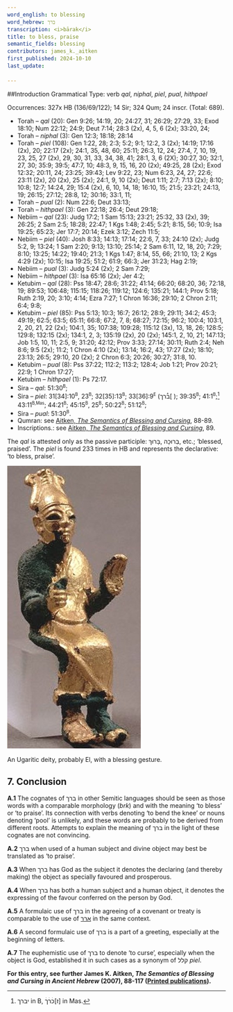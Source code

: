 ```yaml
---
word_english: to blessing   
word_hebrew: ברך   
transcription: <i>bārak</i>   
title: to bless, praise   
semantic_fields: blessing   
contributors: james_k._aitken  
first_published: 2024-10-10     
last_update: 

---
```



##Introduction
Grammatical Type: verb <i>qal</i>, <i>niphal</i>, <i>piel</i>, <i>pual</i>, <i>hithpael</i>

Occurrences: 327x HB (136/69/122); 14 Sir; 324 Qum; 24 inscr. (Total: 689).

* Torah – <i>qal</i> (20):
Gen 9:26; 14:19, 20; 24:27, 31; 26:29; 27:29, 33; Exod 18:10; Num 22:12; 24:9; Deut 7:14; 28:3 (2x), 4, 5, 6 (2x); 33:20, 24;
* Torah – <i>niphal</i> (3):
Gen 12:3; 18:18; 28:14
* Torah – <i>piel</i> (108):
Gen 1:22, 28; 2:3; 5:2; 9:1; 12:2, 3 (2x); 14:19; 17:16 (2x), 20; 22:17 (2x); 24:1, 35, 48, 60; 25:11; 26:3, 12, 24; 27:4, 7, 10, 19, 23, 25, 27 (2x), 29, 30, 31, 33, 34, 38, 41; 28:1, 3, 6 (2X); 30:27, 30; 32:1, 27, 30; 35:9; 39:5; 47:7, 10; 48:3, 9, 15, 16, 20 (2x); 49:25, 28 (2x); Exod 12:32; 20:11, 24; 23:25; 39:43; Lev 9:22, 23; Num 6:23, 24, 27; 22:6; 23:11 (2x), 20 (2x), 25 (2x); 24:1, 9, 10 (2x); Deut 1:11; 2:7; 7:13 (2x); 8:10; 10:8; 12:7; 14:24, 29; 15:4 (2x), 6, 10, 14, 18; 16:10, 15; 21:5; 23:21; 24:13, 19; 26:15; 27:12; 28:8, 12; 30:16; 33:1, 11;
* Torah – <i>pual</i> (2):
Num 22:6; Deut 33:13;
* Torah – <i>hithpael</i> (3):
Gen 22:18; 26:4; Deut 29:18;
* Nebiim – <i>qal</i> (23):
Judg 17:2; 1 Sam 15:13; 23:21; 25:32, 33 (2x), 39; 26:25; 2 Sam 2:5; 18:28; 22:47; 1 Kgs 1:48; 2:45; 5:21; 8:15, 56; 10:9; Isa 19:25; 65:23; Jer 17:7; 20:14; Ezek 3:12; Zech 11:5;
* Nebiim – <i>piel</i> (40):
Josh 8:33; 14:13; 17:14; 22:6, 7, 33; 24:10 (2x); Judg 5:2, 9; 13:24; 1 Sam 2:20; 9:13; 13:10; 25:14; 2 Sam 6:11, 12, 18, 20; 7:29; 8:10; 13:25; 14:22; 19:40; 21:3; 1 Kgs 1:47; 8:14, 55, 66; 21:10, 13; 2 Kgs 4:29 (2x); 10:15; Isa 19:25; 51:2; 61:9; 66:3; Jer 31:23; Hag 2:19;
* Nebiim – <i>pual</i> (3):
Judg 5:24 (2x); 2 Sam 7:29;
* Nebiim – <i>hithpael</i> (3):
Isa 65:16 (2x); Jer 4:2;
* Ketubim – <i>qal</i> (28):
Pss 18:47; 28:6; 31:22; 41:14; 66:20; 68:20, 36; 72:18, 19; 89:53; 106:48; 115:15; 118:26; 119:12; 124:6; 135:21; 144:1; Prov 5:18; Ruth 2:19, 20; 3:10; 4:14; Ezra 7:27; 1 Chron 16:36; 29:10; 2 Chron 2:11; 6:4; 9:8; 
* Ketubim – <i>piel</i> (85):
Pss 5:13; 10:3; 16:7; 26:12; 28:9; 29:11; 34:2; 45:3; 49:19; 62:5; 63:5; 65:11; 66:8; 67:2, 7, 8; 68:27; 72:15; 96:2; 100:4; 103:1, 2, 20, 21, 22 (2x); 104:1, 35; 107:38; 109:28; 115:12 (3x), 13, 18, 26; 128:5; 129:8; 132:15 (2x); 134:1, 2, 3; 135:19 (2x), 20 (2x); 145:1, 2, 10, 21; 147:13; Job 1:5, 10, 11; 2:5, 9; 31:20; 42:12; Prov 3:33; 27:14; 30:11; Ruth 2:4; Neh 8:6; 9:5 (2x); 11:2; 1 Chron 4:10 (2x); 13:14; 16:2, 43; 17:27 (2x); 18:10; 23:13; 26:5; 29:10, 20 (2x); 2 Chron 6:3; 20:26; 30:27; 31:8, 10.
* Ketubim – <i>pual</i> (8):
Pss 37:22; 112:2; 113:2; 128:4; Job 1:21; Prov 20:21; 22:9; 1 Chron 17:27;
* Ketubim – <i>hithpael</i> (1):
Ps 72:17.
* Sira – <i>qal</i>: 51:30<sup><small>B</small></sup>;
* Sira – <i>piel</i>: 
31[34]:10<sup><small>B</small></sup>,
23<sup><small>B</small></sup>;
32[35]:13<sup><small>B</small></sup>;
33[36]:9<sup><small>E</small></sup> 
(<span dir="rtl"> ]ב֯רך</span>);
39:35<sup><small>B</small></sup>;
41:1<sup><small>B</small></sup>;[^1]
43:11<sup><small>B,Mas</small></sup>;
44:21<sup><small>B</small></sup>;
45:15<sup><small>B</small></sup>,
25<sup><small>B</small></sup>;
50:22<sup><small>B</small></sup>;
51:12<sup><small>B</small></sup>;
* Sira – <i>pual</i>: 51:30<sup><small>B</small></sup>.
* Qumran: see <a href="/store/printed_publications/">Aitken, <i>The Semantics of Blessing and Cursing</i></a>, 88-89.
* Inscriptions.: see <a href="/store/printed_publications/">Aitken, <i>The Semantics of Blessing and Cursing</i></a>, 89. 

The <i>qal</i> is attested only as the passive participle:
<span dir="rtl">בָּרוּךְ</span>, 
<span dir="rtl">בְּרוּכָה</span>, etc.; ‘blessed, praised’.
The <i>piel</i> is found 233 times in HB and represents the declarative: ‘to bless, praise’.


![EL](../photos/EL.jpg)

An Ugaritic deity, probably El, with a blessing gesture.


## 7. Conclusion

<b>A.1</b> The cognates of <span dir="rtl">ברך</span> in other Semitic languages should be seen as those words with a comparable morphology (<i>brk</i>) and with the meaning ‘to bless’ or
‘to praise’. Its connection with verbs denoting
‘to bend the knee’ or nouns denoting
‘pool’ is unlikely, and these words are probably to be derived from different roots. Attempts to explain the meaning of <span dir="rtl">ברך</span>  in the light of these cognates are not convincing.

<b>A.2</b> <span dir="rtl">ברך</span> when used of a human subject and divine object may best be translated as ‘to praise’.

<b>A.3</b> When <span dir="rtl">ברך</span> has God as the subject it denotes the declaring (and thereby making) the object as specially favoured and prosperous.

<b>A.4</b> When <span dir="rtl">ברך</span> has both a human subject and a human object, it denotes the expressing of the favour conferred on the person by God.

<b>A.5</b> A formulaic use of <span dir="rtl">ברך</span> in the agreeing of a covenant or treaty is comparable to the use of 
<a href="/words/2-r-r"/><span dir="rtl" lang="he">ארר</span></a>
in the same context.

<b>A.6</b> A second formulaic use of <span dir="rtl">ברך</span> is a part of a greeting, especially at the beginning of letters.

<b>A.7</b>
The euphemistic use of <span dir="rtl">ברך</span> to denote ‘to curse’, especially when the object is God, established it in such cases as a synonym of <span dir="rtl">קלל</span> <i>piel</i>.


<b>For this entry, see further James K. Aitken, <i>The Semantics of Blessing and Cursing in Ancient Hebrew</i> (2007), 88-117 (<a href="/store/printed_publications/">Printed publications</a>).</b>

[^1]: <span dir="rtl">יברך</span> in B, <span dir="rtl">ז]כׄרׄךׄ</span>] in Mas.


